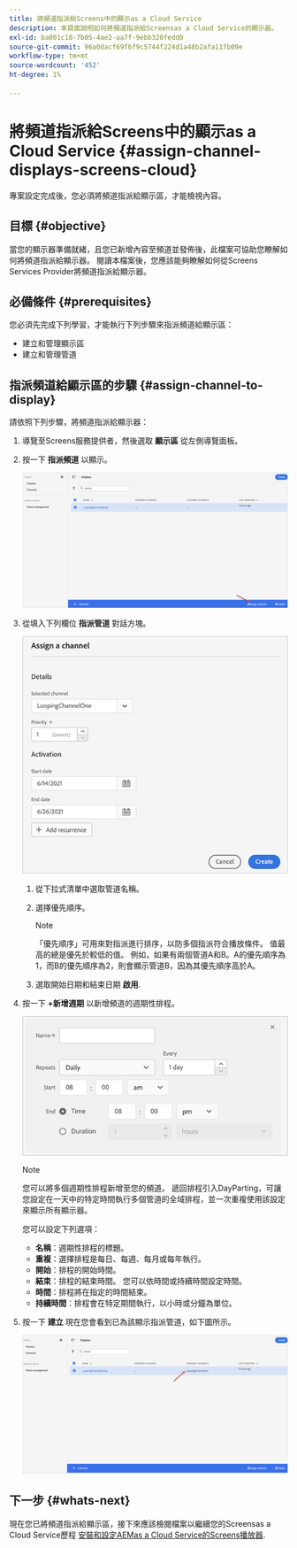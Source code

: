 ```yaml
---
title: 將頻道指派給Screens中的顯示as a Cloud Service
description: 本頁面說明如何將頻道指派給Screensas a Cloud Service的顯示器。
exl-id: ba001c18-7b05-4ae2-aa7f-9ebb320fedd0
source-git-commit: 96a0dacf69f6f9c5744f224d1a48b2afa11fb09e
workflow-type: tm+mt
source-wordcount: '452'
ht-degree: 1%

---
```


# 將頻道指派給Screens中的顯示as a Cloud Service {#assign-channel-displays-screens-cloud}

專案設定完成後，您必須將頻道指派給顯示區，才能檢視內容。

## 目標 {#objective}

當您的顯示器準備就緒，且您已新增內容至頻道並發佈後，此檔案可協助您瞭解如何將頻道指派給顯示器。 閱讀本檔案後，您應該能夠瞭解如何從Screens Services Provider將頻道指派給顯示器。

## 必備條件 {#prerequisites}

您必須先完成下列學習，才能執行下列步驟來指派頻道給顯示區：

* 建立和管理顯示區
* 建立和管理管道

## 指派頻道給顯示區的步驟 {#assign-channel-to-display}

請依照下列步驟，將頻道指派給顯示器：

1. 導覽至Screens服務提供者，然後選取 **顯示區** 從左側導覽面板。

1. 按一下 **指派頻道** 以顯示。

   ![影像](/help/screens-cloud/assets/display/assignchannel-1.png)

1. 從填入下列欄位 **指派管道** 對話方塊。

   ![影像](/help/screens-cloud/assets/display/assignchannel-2.png)

   1. 從下拉式清單中選取管道名稱。
   1. 選擇優先順序。

      >[!NOTE]
      >「優先順序」可用來對指派進行排序，以防多個指派符合播放條件。 值最高的總是優先於較低的值。 例如，如果有兩個管道A和B。A的優先順序為1，而B的優先順序為2，則會顯示管道B，因為其優先順序高於A。
   1. 選取開始日期和結束日期 **啟用**.

1. 按一下 **+新增週期** 以新增頻道的週期性排程。

   ![影像](/help/screens-cloud/assets/create-content/recurrence-1.png)

   >[!NOTE]
   >您可以將多個週期性排程新增至您的頻道。 遞回排程引入DayParting，可讓您設定在一天中的特定時間執行多個管道的全域排程，並一次重複使用該設定來顯示所有顯示器。

   您可以設定下列選項：

   * **名稱**：週期性排程的標題。
   * **重複**：選擇排程是每日、每週、每月或每年執行。
   * **開始**：排程的開始時間。
   * **結束**：排程的結束時間。 您可以依時間或持續時間設定時間。
   * **時間**：排程將在指定的時間結束。
   * **持續時間**：排程會在特定期間執行，以小時或分鐘為單位。

1. 按一下 **建立** 現在您會看到已為該顯示指派管道，如下圖所示。

   ![影像](/help/screens-cloud/assets/display/assignchannel-3.png)


## 下一步 {#whats-next}

現在您已將頻道指派給顯示區，接下來應該檢閱檔案以繼續您的Screensas a Cloud Service歷程 [安裝和設定AEMas a Cloud Service的Screens播放器](/help/screens-cloud/managing-players-registration/installing-screens-cloud-player.md).
